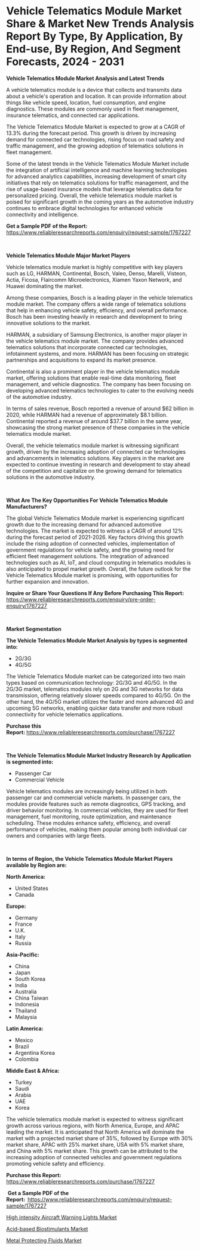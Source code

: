 <p><h1>Vehicle Telematics Module Market Share & Market New Trends Analysis Report By Type, By Application, By End-use, By Region, And Segment Forecasts, 2024 - 2031</h1></p><p><strong>Vehicle Telematics Module Market Analysis and Latest Trends</strong></p>
<p><p>A vehicle telematics module is a device that collects and transmits data about a vehicle's operation and location. It can provide information about things like vehicle speed, location, fuel consumption, and engine diagnostics. These modules are commonly used in fleet management, insurance telematics, and connected car applications. </p><p>The Vehicle Telematics Module Market is expected to grow at a CAGR of 13.3% during the forecast period. This growth is driven by increasing demand for connected car technologies, rising focus on road safety and traffic management, and the growing adoption of telematics solutions in fleet management. </p><p>Some of the latest trends in the Vehicle Telematics Module Market include the integration of artificial intelligence and machine learning technologies for advanced analytics capabilities, increasing development of smart city initiatives that rely on telematics solutions for traffic management, and the rise of usage-based insurance models that leverage telematics data for personalized pricing. Overall, the vehicle telematics module market is poised for significant growth in the coming years as the automotive industry continues to embrace digital technologies for enhanced vehicle connectivity and intelligence.</p></p>
<p><strong>Get a Sample PDF of the Report:&nbsp;</strong> <a href="https://www.reliableresearchreports.com/enquiry/request-sample/1767227">https://www.reliableresearchreports.com/enquiry/request-sample/1767227</a></p>
<p>&nbsp;</p>
<p><strong>Vehicle Telematics Module Major Market Players</strong></p>
<p><p>Vehicle telematics module market is highly competitive with key players such as LG, HARMAN, Continental, Bosch, Valeo, Denso, Marelli, Visteon, Actia, Ficosa, Flaircomm Microelectronics, Xiamen Yaxon Network, and Huawei dominating the market.</p><p>Among these companies, Bosch is a leading player in the vehicle telematics module market. The company offers a wide range of telematics solutions that help in enhancing vehicle safety, efficiency, and overall performance. Bosch has been investing heavily in research and development to bring innovative solutions to the market.</p><p>HARMAN, a subsidiary of Samsung Electronics, is another major player in the vehicle telematics module market. The company provides advanced telematics solutions that incorporate connected car technologies, infotainment systems, and more. HARMAN has been focusing on strategic partnerships and acquisitions to expand its market presence.</p><p>Continental is also a prominent player in the vehicle telematics module market, offering solutions that enable real-time data monitoring, fleet management, and vehicle diagnostics. The company has been focusing on developing advanced telematics technologies to cater to the evolving needs of the automotive industry.</p><p>In terms of sales revenue, Bosch reported a revenue of around $62 billion in 2020, while HARMAN had a revenue of approximately $8.1 billion. Continental reported a revenue of around $37.7 billion in the same year, showcasing the strong market presence of these companies in the vehicle telematics module market.</p><p>Overall, the vehicle telematics module market is witnessing significant growth, driven by the increasing adoption of connected car technologies and advancements in telematics solutions. Key players in the market are expected to continue investing in research and development to stay ahead of the competition and capitalize on the growing demand for telematics solutions in the automotive industry.</p></p>
<p>&nbsp;</p>
<p><strong>What Are The Key Opportunities For Vehicle Telematics Module Manufacturers?</strong></p>
<p><p>The global Vehicle Telematics Module market is experiencing significant growth due to the increasing demand for advanced automotive technologies. The market is expected to witness a CAGR of around 12% during the forecast period of 2021-2026. Key factors driving this growth include the rising adoption of connected vehicles, implementation of government regulations for vehicle safety, and the growing need for efficient fleet management solutions. The integration of advanced technologies such as AI, IoT, and cloud computing in telematics modules is also anticipated to propel market growth. Overall, the future outlook for the Vehicle Telematics Module market is promising, with opportunities for further expansion and innovation.</p></p>
<p><strong>Inquire or Share Your Questions If Any Before Purchasing This Report:</strong> <a href="https://www.reliableresearchreports.com/enquiry/pre-order-enquiry/1767227">https://www.reliableresearchreports.com/enquiry/pre-order-enquiry/1767227</a></p>
<p>&nbsp;</p>
<p><strong>Market Segmentation</strong></p>
<p><strong>The Vehicle Telematics Module Market Analysis by types is segmented into:</strong></p>
<p><ul><li>2G/3G</li><li>4G/5G</li></ul></p>
<p><p>The Vehicle Telematics Module market can be categorized into two main types based on communication technology: 2G/3G and 4G/5G. In the 2G/3G market, telematics modules rely on 2G and 3G networks for data transmission, offering relatively slower speeds compared to 4G/5G. On the other hand, the 4G/5G market utilizes the faster and more advanced 4G and upcoming 5G networks, enabling quicker data transfer and more robust connectivity for vehicle telematics applications.</p></p>
<p><strong>Purchase this Report:&nbsp;</strong><a href="https://www.reliableresearchreports.com/purchase/1767227">https://www.reliableresearchreports.com/purchase/1767227</a></p>
<p>&nbsp;</p>
<p><strong>The Vehicle Telematics Module Market Industry Research by Application is segmented into:</strong></p>
<p><ul><li>Passenger Car</li><li>Commercial Vehicle</li></ul></p>
<p><p>Vehicle telematics modules are increasingly being utilized in both passenger car and commercial vehicle markets. In passenger cars, the modules provide features such as remote diagnostics, GPS tracking, and driver behavior monitoring. In commercial vehicles, they are used for fleet management, fuel monitoring, route optimization, and maintenance scheduling. These modules enhance safety, efficiency, and overall performance of vehicles, making them popular among both individual car owners and companies with large fleets.</p></p>
<p>&nbsp;</p>
<p><strong>In terms of Region, the Vehicle Telematics Module Market Players available by Region are:</strong></p>
<p>
    <p> <strong> North America: </strong>
        <ul>
            <li>United States</li>
            <li>Canada</li>
        </ul>
        </p> 
    <p> <strong> Europe: </strong>
        <ul>
            <li>Germany</li>
            <li>France</li>
            <li>U.K.</li>
            <li>Italy</li>
            <li>Russia</li>
        </ul>
        </p> 
    <p> <strong> Asia-Pacific: </strong>
        <ul>
            <li>China</li>
            <li>Japan</li>
            <li>South Korea</li>
            <li>India</li>
            <li>Australia</li>
            <li>China Taiwan</li>
            <li>Indonesia</li>
            <li>Thailand</li>
            <li>Malaysia</li>
        </ul>
        </p> 
    <p> <strong> Latin America: </strong>
        <ul>
            <li>Mexico</li>
            <li>Brazil</li>
            <li>Argentina Korea</li>
            <li>Colombia</li>
        </ul>
        </p> 
    <p> <strong> Middle East & Africa: </strong>
        <ul>
            <li>Turkey</li>
            <li>Saudi</li>
            <li>Arabia</li>
            <li>UAE</li>
            <li>Korea</li>
        </ul>
    </p>
    </p>
<p><p>The vehicle telematics module market is expected to witness significant growth across various regions, with North America, Europe, and APAC leading the market. It is anticipated that North America will dominate the market with a projected market share of 35%, followed by Europe with 30% market share, APAC with 25% market share, USA with 5% market share, and China with 5% market share. This growth can be attributed to the increasing adoption of connected vehicles and government regulations promoting vehicle safety and efficiency.</p></p>
<p><strong>Purchase this Report: </strong><a href="https://www.reliableresearchreports.com/purchase/1767227">https://www.reliableresearchreports.com/purchase/1767227</a></p>
<p>&nbsp;<strong>Get a Sample PDF of the Report:&nbsp;&nbsp;</strong><a href="https://www.reliableresearchreports.com/enquiry/request-sample/1767227">https://www.reliableresearchreports.com/enquiry/request-sample/1767227</a></p>
<p><strong></strong></p>
<p><p><a href="https://view.publitas.com/reportprime-1/global-high-intensity-aircraft-warning-lights-market-by-types-applications-and-major-players-with-regional-growth-rate-analysis-and-development-situation-from-2023-to-2030/">High intensity Aircraft Warning Lights Market</a></p><p><a href="https://view.publitas.com/reportprime-1/insights-into-acid-based-biostimulants-market-size-analysing-market-share-trends-and-growth-from-2023-to-2030/">Acid-based Biostimulants Market</a></p><p><a href="https://view.publitas.com/reportprime-1/metal-protecting-fluids-market-size-and-examines-its-market-scope-with-a-primary-focus-on-growth-opportunities-and-forecasted-trends-spanning-from-2023-to-2030/">Metal Protecting Fluids Market</a></p></p>